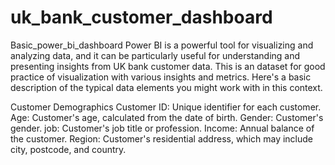 # uk_bank_customer_dashboard
Basic_power_bi_dashboard
Power BI is a powerful tool for visualizing and analyzing data, and it can be particularly useful for understanding and presenting insights from UK bank customer data.
This is an dataset for good practice of visualization with various insights and metrics.
Here's a basic description of the typical data elements you might work with in this context.

Customer Demographics
Customer ID: Unique identifier for each customer.
Age: Customer's age, calculated from the date of birth.
Gender: Customer's gender.
job: Customer's job title or profession.
Income: Annual balance of the customer.
Region: Customer's residential address, which may include city, postcode, and country.
